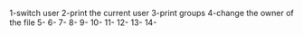 1-switch user
2-print the current user
3-print groups
4-change the owner of the file
5-
6-
7-
8-
9-
10-
11-
12-
13-
14-
